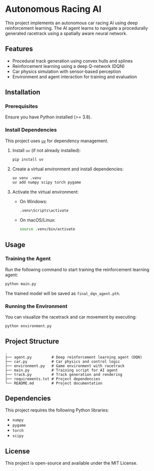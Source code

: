 # Autonomous Racing AI

This project implements an autonomous car racing AI using deep reinforcement learning. The AI agent learns to navigate a procedurally generated racetrack using a spatially aware neural network.

## Features
- Procedural track generation using convex hulls and splines
- Reinforcement learning using a deep Q-network (DQN)
- Car physics simulation with sensor-based perception
- Environment and agent interaction for training and evaluation

## Installation
### Prerequisites
Ensure you have Python installed (>= 3.8).

### Install Dependencies
This project uses [`uv`](https://github.com/astral-sh/uv) for dependency management.

1. Install `uv` (if not already installed):
   ```sh
   pip install uv
   ```

2. Create a virtual environment and install dependencies:
   ```sh
   uv venv .venv
   uv add numpy scipy torch pygame
   ```

3. Activate the virtual environment:
   - On Windows:
     ```sh
     .venv\Scripts\activate
     ```
   - On macOS/Linux:
     ```sh
     source .venv/bin/activate
     ```

## Usage
### Training the Agent
Run the following command to start training the reinforcement learning agent:
```sh
python main.py
```
The trained model will be saved as `final_dqn_agent.pth`.

### Running the Environment
You can visualize the racetrack and car movement by executing:
```sh
python environment.py
```

## Project Structure
```
.
├── agent.py         # Deep reinforcement learning agent (DQN)
├── car.py           # Car physics and control logic
├── environment.py   # Game environment with racetrack
├── main.py          # Training script for AI agent
├── track.py         # Track generation and rendering
├── requirements.txt # Project dependencies
└── README.md        # Project documentation
```

## Dependencies
This project requires the following Python libraries:
- `numpy`
- `pygame`
- `torch`
- `scipy`

## License
This project is open-source and available under the MIT License.

